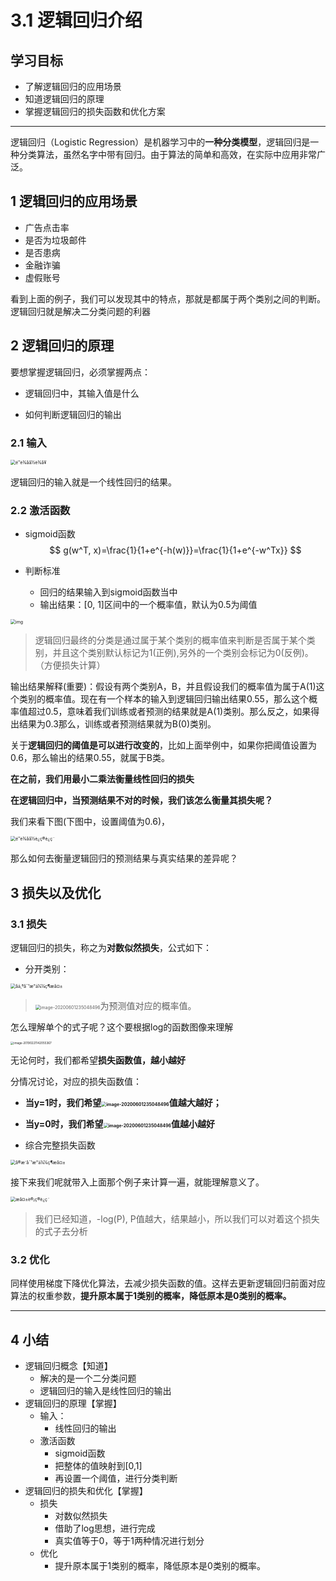 # 3.1 逻辑回归介绍

## 学习目标

- 了解逻辑回归的应用场景
- 知道逻辑回归的原理
- 掌握逻辑回归的损失函数和优化方案

------



逻辑回归（Logistic Regression）是机器学习中的**一种分类模型**，逻辑回归是一种分类算法，虽然名字中带有回归。由于算法的简单和高效，在实际中应用非常广泛。

## 1 逻辑回归的应用场景

- 广告点击率
- 是否为垃圾邮件
- 是否患病
- 金融诈骗
- 虚假账号

看到上面的例子，我们可以发现其中的特点，那就是都属于两个类别之间的判断。逻辑回归就是解决二分类问题的利器

## 2 逻辑回归的原理

要想掌握逻辑回归，必须掌握两点：

- 逻辑回归中，其输入值是什么

- 如何判断逻辑回归的输出


### 2.1 输入

<img src="https://tva1.sinaimg.cn/large/007S8ZIlly1gfd4edurr0j30ns03qgme.jpg" alt="é&quot;è¾åå½è¾å¥" style="zoom:50%;" />

逻辑回归的输入就是一个线性回归的结果。

### 2.2 激活函数

- sigmoid函数
    $$
    g(w^T, x)=\frac{1}{1+e^{-h(w)}}=\frac{1}{1+e^{-w^Tx}}
    $$

- 判断标准

    - 回归的结果输入到sigmoid函数当中
    - 输出结果：[0, 1]区间中的一个概率值，默认为0.5为阈值

<img src="https://tva1.sinaimg.cn/large/006tNbRwly1ga8u10afsgj30oj0gqmyo.jpg" alt="img" style="zoom:50%;" />

> 逻辑回归最终的分类是通过属于某个类别的概率值来判断是否属于某个类别，并且这个类别默认标记为1(正例),另外的一个类别会标记为0(反例)。（方便损失计算）



输出结果解释(重要)：假设有两个类别A，B，并且假设我们的概率值为属于A(1)这个类别的概率值。现在有一个样本的输入到逻辑回归输出结果0.55，那么这个概率值超过0.5，意味着我们训练或者预测的结果就是A(1)类别。那么反之，如果得出结果为0.3那么，训练或者预测结果就为B(0)类别。

关于**逻辑回归的阈值是可以进行改变的**，比如上面举例中，如果你把阈值设置为0.6，那么输出的结果0.55，就属于B类。

**在之前，我们用最小二乘法衡量线性回归的损失**

**在逻辑回归中，当预测结果不对的时候，我们该怎么衡量其损失呢？**

我们来看下图(下图中，设置阈值为0.6)，

<img src="https://tva1.sinaimg.cn/large/006tNbRwly1ga8u11hxjyj31ii0iajuk.jpg" alt="é&quot;è¾åå½è¿ç®è¿ç¨" style="zoom: 50%;" />

那么如何去衡量逻辑回归的预测结果与真实结果的差异呢？



## 3 损失以及优化

### 3.1 损失

逻辑回归的损失，称之为**对数似然损失**，公式如下：

- 分开类别：

<img src="https://tva1.sinaimg.cn/large/006tNbRwly1ga8u1275vgj30re04s0ts.jpg" alt="åä¸ªå¯¹æ°ä¼¼ç¶æå¤±" style="zoom:50%;" />

> <img src="https://tva1.sinaimg.cn/large/007S8ZIlly1gfd849f1fij302u01y0sj.jpg" alt="image-20200601235048496" style="zoom:50%;" />为预测值对应的概率值。

怎么理解单个的式子呢？这个要根据log的函数图像来理解

<img src="https://tva1.sinaimg.cn/large/006tNbRwly1ga8u131a5qj31820j6dhi.jpg" alt="image-20190221142055367" style="zoom: 33%;" />

无论何时，我们都希望**损失函数值，越小越好**

分情况讨论，对应的损失函数值：

- **当y=1时，我们希望<img src="https://tva1.sinaimg.cn/large/007S8ZIlly1gfd849f1fij302u01y0sj.jpg" alt="image-20200601235048496" style="zoom:50%;" />值越大越好；**
- **当y=0时，我们希望<img src="https://tva1.sinaimg.cn/large/007S8ZIlly1gfd849f1fij302u01y0sj.jpg" alt="image-20200601235048496" style="zoom:50%;" />值越小越好**



- 综合完整损失函数

<img src="https://tva1.sinaimg.cn/large/006tNbRwly1ga8u13zqvxj30t803oq3z.jpg" alt="å®æ´å¯¹æ°ä¼¼ç¶æå¤±" style="zoom:50%;" />



接下来我们呢就带入上面那个例子来计算一遍，就能理解意义了。

<img src="https://tva1.sinaimg.cn/large/006tNbRwly1ga8u15n09hj31f40k0whu.jpg" alt="æå¤±è®¡ç®è¿ç¨" style="zoom:50%;" />

> 我们已经知道，-log(P), P值越大，结果越小，所以我们可以对着这个损失的式子去分析



### 3.2 优化

同样使用梯度下降优化算法，去减少损失函数的值。这样去更新逻辑回归前面对应算法的权重参数，**提升原本属于1类别的概率，降低原本是0类别的概率。**



----

## 4 小结

- 逻辑回归概念【知道】
    - 解决的是一个二分类问题
    - 逻辑回归的输入是线性回归的输出
- 逻辑回归的原理【掌握】
    - 输入：
        - 线性回归的输出
    - 激活函数
        - sigmoid函数
        - 把整体的值映射到[0,1]
        - 再设置一个阈值，进行分类判断
- 逻辑回归的损失和优化【掌握】
    - 损失
        - 对数似然损失
        - 借助了log思想，进行完成
        - 真实值等于0，等于1两种情况进行划分
    - 优化
        - 提升原本属于1类别的概率，降低原本是0类别的概率。
